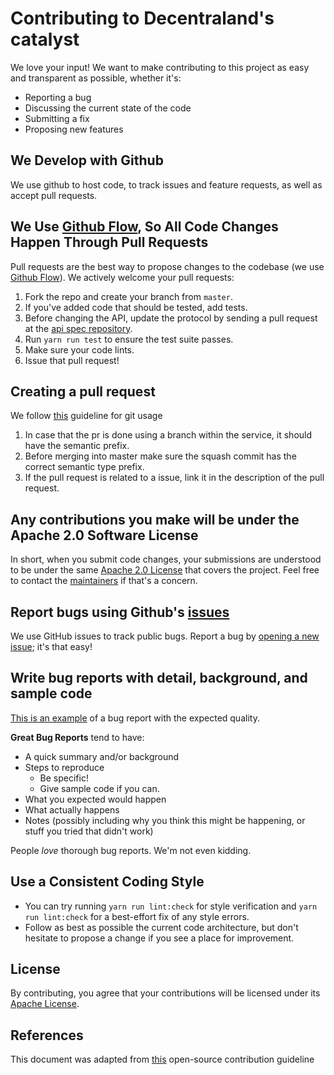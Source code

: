 # Contributing to Decentraland's catalyst

We love your input! We want to make contributing to this project as easy and transparent as possible, whether it's:

- Reporting a bug
- Discussing the current state of the code
- Submitting a fix
- Proposing new features

## We Develop with Github

We use github to host code, to track issues and feature requests, as well as accept pull requests.

## We Use [Github Flow](https://docs.github.com/en/get-started/quickstart/github-flow), So All Code Changes Happen Through Pull Requests

Pull requests are the best way to propose changes to the codebase (we use [Github Flow](https://guides.github.com/introduction/flow/index.html)). We actively welcome your pull requests:

1. Fork the repo and create your branch from `master`.
1. If you've added code that should be tested, add tests.
1. Before changing the API, update the protocol by sending a pull request at the [api spec repository](https://github.com/decentraland/catalyst-api-specs).
1. Run `yarn run test` to ensure the test suite passes.
1. Make sure your code lints.
1. Issue that pull request!

## Creating a pull request

We follow [this](https://github.com/decentraland/adr/blob/main/docs/ADR-6-git-style-guide.md) guideline for git usage

1. In case that the pr is done using a branch within the service, it should have the semantic prefix.
1. Before merging into master make sure the squash commit has the correct semantic type prefix.
1. If the pull request is related to a issue, link it in the description of the pull request.

## Any contributions you make will be under the Apache 2.0 Software License

In short, when you submit code changes, your submissions are understood to be under the same [Apache 2.0 License](https://choosealicense.com/licenses/apache-2.0/) that covers the project. Feel free to contact the [maintainers](https://github.com/decentraland/catalyst/blob/master/docs/codeowners) if that's a concern.

## Report bugs using Github's [issues](https://github.com/decentraland/catalyst/issues)

We use GitHub issues to track public bugs. Report a bug by [opening a new issue](https://github.com/decentraland/catalyst/issues/new); it's that easy!

## Write bug reports with detail, background, and sample code

[This is an example](http://stackoverflow.com/q/12488905/180626) of a bug report with the expected quality.

**Great Bug Reports** tend to have:

- A quick summary and/or background
- Steps to reproduce
  - Be specific!
  - Give sample code if you can.
- What you expected would happen
- What actually happens
- Notes (possibly including why you think this might be happening, or stuff you tried that didn't work)

People _love_ thorough bug reports. We'm not even kidding.

## Use a Consistent Coding Style

- You can try running `yarn run lint:check` for style verification and `yarn run lint:check` for a best-effort fix of any style errors.
- Follow as best as possible the current code architecture, but don't hesitate to propose a change if you see a place for improvement.

## License

By contributing, you agree that your contributions will be licensed under its [Apache License](https://choosealicense.com/licenses/apache-2.0/).

## References

This document was adapted from [this](https://gist.github.com/briandk/3d2e8b3ec8daf5a27a62) open-source contribution guideline
